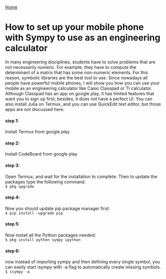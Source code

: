 [Home](../../README.md)

# How to set up your mobile phone with Sympy to use as an engineering calculator

In many engineering disciplines, students have to solve problems that are not necessarily numeric. For example, they have to compute the determinant of a matrix that has some non-numeric elements. For this reason, symbolic libraries are the best tool to use. Since nowadays all people have powerful mobile phones, I will show you how you can use your mobile as an engineering calculator like Casio Classpad or TI calculator. Although Classpad has an app on google play, it has limited features that want you to sign up first; besides, it does not have a perfect UI. You can also install Julia on Termux, and you can use QuickEdit text editor, but those apps are not discussed here.

#### step 1:

Install Termux from google play

#### step 2:

Install CodeBoard from google play

#### step 3:

Open Termux, and wait for the installation to complete. Then to update the packages type the following command.\
```$ pkg upgrade```

#### step 4:

Now you should update pip package manager first:\
```$ pip install –upgrade pip```

#### step 5:

Now install all the Python packages needed:\
```$ pkg install python sympy ipython```

#### step 6:

now instead of importing sympy and then defining every single symbol, you can easily start isympy with -a flag to automatically create missing symbols.\
```$ isympy -a```


